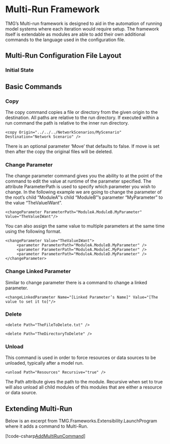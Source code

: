 # Multi-Run Framework


TMG’s Multi-run framework is designed to aid in the automation of running model systems where each iteration would require setup.  The framework itself is extendable as modules are able to add their own additional commands to the language used in the configuration file.

## Multi-Run Configuration File Layout


### Initial State

## Basic Commands

### Copy

The copy command copies a file or directory from the given origin to the destination.  All paths are relative to the run directory.  If executed within a run command the path is relative to the inner run directory.

``<copy Origin="../../../NetworkScenarios/MyScenario" Destination="Network Scenario" />``

There is an optional parameter ‘Move’ that defaults to false.  If move is set then after the copy the original files will be deleted.


### Change Parameter

The change parameter command gives you the ability to at the point of the command to edit the value at runtime of the parameter specified.  The attribute ParameterPath is used to specify which parameter you wish to change.  In the following example we are going to change the parameter of the root’s child “ModuleA”’s child “ModuleB”’s parameter “MyParameter” to the value “TheValueIWant”.

    <changeParameter ParameterPath="ModuleA.ModuleB.MyParameter" Value="TheValueIWant"/>

You can also assign the same value to multiple parameters at the same time using the following format.

    <changeParameter Value="TheValueIWant">
    	 <parameter ParameterPath="ModuleA.ModuleB.MyParameter" />
    	 <parameter ParameterPath="ModuleA.ModuleC.MyParameter" />
    	 <parameter ParameterPath="ModuleA.ModuleD.MyParameter" />
    </changeParameter>


### Change Linked Parameter
Similar to change parameter there is a command to change a linked parameter.

    <changeLinkedParameter Name="[Linked Parameter’s Name]" Value="[The value to set it to]"/>


### Delete

    <delete Path="TheFileToDelete.txt" />

    <delete Path="TheDirectoryToDelete" />

 ### Unload

 This command is used in order to force resources or data sources to be unloaded, typically after a model run.

``<unload Path="Resources" Recursive="true" />``

The Path attribute gives the path to the module.  Recursive when set to true will also unload all child modules of this modules that are either a resource or data source.


## Extending Multi-Run

Below is an excerpt from TMG.Frameworks.Extensibility.LaunchProgram where it adds a command to Multi-Run.

[!code-csharp[AddMultiRunCommand](../../../../XTMF/Code/TMG.Frameworks/Extensibility/LaunchProgram.cs#AddMultiRunCommand)]
